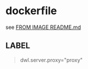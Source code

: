 # dockerfile

see [FROM IMAGE README.md](https://github.com/davask/d-apache2-openssl)

## LABEL

> dwl.server.proxy="proxy"
